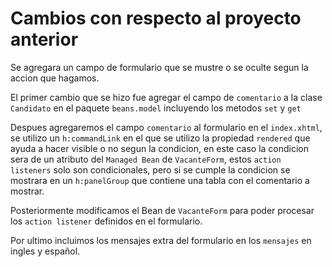 # Cambios con respecto al proyecto anterior

Se agregara un campo de formulario que se mustre o se oculte segun la accion que hagamos.

El primer cambio que se hizo fue agregar el campo de `comentario` a la clase `Candidato` en el paquete
`beans.model` incluyendo los metodos `set` y `get`

Despues agregaremos el campo `comentario` al formulario en el `index.xhtml`, se utilizo un `h:commandLink`
en el que se utilizo la propiedad `rendered` que ayuda a hacer visible o no segun la condicion, en este
caso la condicion sera de un atributo del `Managed Bean` de `VacanteForm`, estos `action listeners` solo
son condicionales, pero si se cumple la condicion se mostrara en un `h:panelGroup` que contiene una tabla
con el comentario a mostrar.

Posteriormente modificamos el Bean de `VacanteForm` para poder procesar los `action listener` definidos en
el formulario.

Por ultimo incluimos los mensajes extra del formulario en los `mensajes` en ingles y español.

